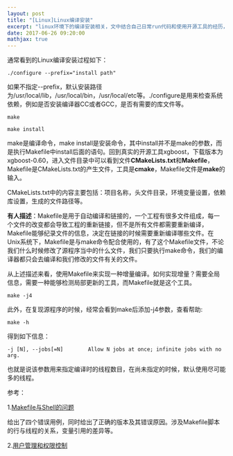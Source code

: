 ```yaml
---
layout: post
title: "[Linux]Linux编译安装"
excerpt: "linux环境下的编译安装相关，文中结合自己日常run代码和使用开源工具的经历，总结需要的编译安装知识，不是所有的问题都可以apt-get,yum,pip,brew等来搞定，必要时还是需要编译安装。"
date: 2017-06-26 09:20:00
mathjax: true
---
```


通常看到的Linux编译安装过程如下：

    ./configure --prefix="install path"

如果不指定--prefix，默认安装路径为/usr/local/lib，/usr/local/bin，/usr/local/etc等。./configure是用来检查系统依赖，例如是否安装编译器CC或者GCC，是否有需要的库文件等。

    make

    make install

make是编译命令，make install是安装命令，其中install并不是make的参数，而是执行Makefile中install后面的语句。回到真实的开源工具xgboost，下载版本为xgboost-0.60，进入文件目录中可以看到文件**CMakeLists.txt**和**Makefile**，Makefile是CMakeLists.txt的产生文件，工具是**cmake**，Makefile文件是**make**的输入。

CMakeLists.txt中的内容主要包括：项目名称，头文件目录，环境变量设置，依赖库设置，生成的文件路径等。

**有人描述**：Makefile是用于自动编译和链接的，一个工程有很多文件组成，每一个文件的改变都会导致工程的重新链接，但不是所有文件都需要重新编译，Makefile能够纪录文件的信息，决定在链接的时候需要重新编译哪些文件。在Unix系统下，Makefile是与make命令配合使用的，有了这个Makefile文件，不论我们什么时候修改了源程序当中的什么文件，我们只要执行make命令，我们的编译器都只会去编译和我们修改的文件有关的文件。

从上述描述来看，使用Makefile来实现一种增量编译。如何实现增量？需要全局信息，需要一种能够检测局部更新的工具，而Makefile就是这个工具。

    make -j4

此外，在复现源程序的时候，经常会看到make后添加-j4参数，查看帮助:

    make -h

得到如下信息：

    -j [N], --jobs[=N]        Allow N jobs at once; infinite jobs with no arg.

也就是说该参数用来指定编译时的线程数目，在尚未指定的时候，默认使用尽可能多的线程。

参考：

1.[Makefile与Shell的问题](http://blog.sina.com.cn/s/blog_4cd5d2bb0101gptd.html)

给出了四个错误用例，同时给出了正确的版本及其错误原因。涉及Makefile脚本的行与线程的关系，变量引用的差异等。

2.[用户管理和权限控制](http://blog.csdn.net/boybruce/article/details/17198601)





